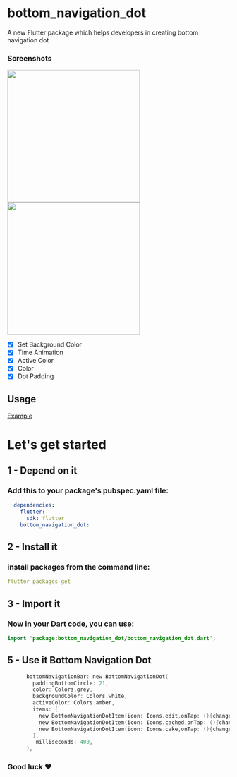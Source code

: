 # bottom_navigation_dot

A new Flutter package which helps developers in creating bottom navigation dot



### Screenshots

<img src="flutey.gif" height="300em" /> <img src="flute1.png" height="300em" />


  * [x] Set Background Color
  * [x] Time Animation 
  * [x] Active Color
  * [x] Color
  * [x] Dot Padding

## Usage

[Example](https://github.com/AmirUncocoder/bottom-navigation-dot/blob/master/example/lib/main.dart)

# Let's get started

## 1 - Depend on it

### Add this to your package's pubspec.yaml file:

```yaml
  dependencies:
    flutter:
      sdk: flutter
    bottom_navigation_dot:
```
## 2 - Install it

### install packages from the command line:

```yaml
flutter packages get
```

## 3 - Import it

### Now in your Dart code, you can use:

```kotlin
import 'package:bottom_navigation_dot/bottom_navigation_dot.dart';
```

## 5 - Use it Bottom Navigation Dot

```kotlin
      bottomNavigationBar: new BottomNavigationDot(
        paddingBottomCircle: 21,
        color: Colors.grey,
        backgroundColor: Colors.white,
        activeColor: Colors.amber,
        items: [
          new BottomNavigationDotItem(icon: Icons.edit,onTap: (){changePage("green");}),
          new BottomNavigationDotItem(icon: Icons.cached,onTap: (){changePage("red");}),
          new BottomNavigationDotItem(icon: Icons.cake,onTap: (){changePage("orange");}),
        ],
         milliseconds: 400,
      ),
```


### Good luck :heart: 


